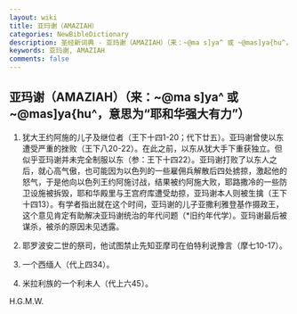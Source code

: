 ```yaml
---
layout: wiki
title: 亚玛谢（AMAZIAH）
categories: NewBibleDictionary
description: 圣经新词典 - 亚玛谢（AMAZIAH）（来：~@ma s]ya^ 或 ~@mas]ya{hu^，意思为“耶和华强大有力”）
keywords: 亚玛谢, AMAZIAH
comments: false
---
```


## 亚玛谢（AMAZIAH）（来：~@ma s]ya^ 或 ~@mas]ya{hu^，意思为“耶和华强大有力”）

1. 犹大王约阿施的儿子及继位者（王下十四1-20；代下廿五）。亚玛谢曾使以东遭受严重的挫败（王下八20-22）。在此之前，以东从犹大手下重获独立。但似乎亚玛谢并未完全制服以东（参：王下十四22）。亚玛谢打败了以东人之后，就心高气傲，也可能因为以色列的一些雇佣兵解散后四处掳掠，激起他的怒气，于是他向以色列王约阿施讨战，结果被约阿施大败，耶路撒冷的一些防卫设施被拆毁，耶和华殿里与王宫府库遭受劫掠，亚玛谢本人则被生擒（王下十四13）。有学者指出就在这个时间，亚玛谢的儿子亚撒利雅登基作摄政王，这个意见肯定有助解决亚玛谢统治的年代问题（*旧约年代学）。亚玛谢最后被谋杀，被杀的原因未见透露。

2. 耶罗波安二世的祭司，他试图禁止先知亚摩司在伯特利说豫言（摩七10-17）。

3. 一个西缅人（代上四34）。

4. 米拉利族的一个利未人（代上六45）。

H.G.M.W.
